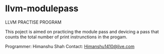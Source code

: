 llvm-modulepass
===============
LLVM PRACTISE PROGRAM

This poject is aimed on practicing the module pass and devicing a pass that counts the total number of print instrunctions in the progam.

Programmer: Himanshu Shah
Contact: Himanshu1410@live.com
